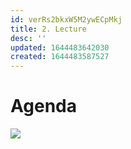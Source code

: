 ```yaml
---
id: verRs2bkxW5M2ywECpMkj
title: 2. Lecture
desc: ''
updated: 1644483642030
created: 1644483587527
---
```

# Agenda
![](/assets/images/2022-02-10-10-00-20.png)
